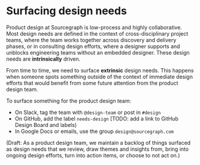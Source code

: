 # Surfacing design needs

Product design at Sourcegraph is low-process and highly collaborative. Most design needs are defined in the context of cross-disciplinary project teams, where the team works together across discovery and delivery phases, or in consulting design efforts, where a designer supports and unblocks engineering teams without an embedded designer. These design needs are **intrinsically** driven.

From time to time, we need to surface **extrinsic** design needs. This happens when someone spots something outside of the context of immediate design efforts that would benefit from some future attention from the product design team.

To surface something for the product design team:

- On Slack, tag the team with `@design-team` or post in `#design`
- On GitHub, add the label `needs-design` [TODO: add a link to GitHub Design Board and labels)
- In Google Docs or emails, use the group `design@sourcegraph.com`

(Draft: As a product design team, we maintain a backlog of things surfaced as design needs that we review, draw themes and insights from, bring into ongoing design efforts, turn into action items, or choose to not act on.)
